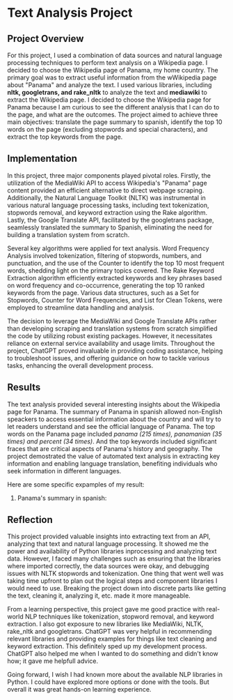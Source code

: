# Text Analysis Project

## Project Overview
For this project, I used a combination of data sources and natural language processing techniques to perform text analysis on a Wikipedia page. I decided to choose the Wikipedia page of Panama, my home country. The primary goal was to extract useful information from the wWikipedia page about "Panama" and analyze the text. I used various libraries, including **nltk, googletrans, and rake_nltk** to analyze the text and **mediawiki** to extract the Wikipedia page. I decided to choose the Wikipedia page for Panama because I am curious to see the different analysis that I can do to the page, and what are the outcomes. The project aimed to achieve three main objectives: translate the page summary to spanish, identify the top 10 words on the page (excluding stopwords and special characters), and extract the top keywords from the page.

## Implementation
In this project, three major components played pivotal roles. Firstly, the utilization of the MediaWiki API to access Wikipedia's "Panama" page content provided an efficient alternative to direct webpage scraping. Additionally, the Natural Language Toolkit (NLTK) was instrumental in various natural language processing tasks, including text tokenization, stopwords removal, and keyword extraction using the Rake algorithm. Lastly, the Google Translate API, facilitated by the googletrans package, seamlessly translated the summary to Spanish, eliminating the need for building a translation system from scratch.

Several key algorithms were applied for text analysis. Word Frequency Analysis involved tokenization, filtering of stopwords, numbers, and punctuation, and the use of the Counter to identify the top 10 most frequent words, shedding light on the primary topics covered. The Rake Keyword Extraction algorithm efficiently extracted keywords and key phrases based on word frequency and co-occurrence, generating the top 10 ranked keywords from the page. Various data structures, such as a Set for Stopwords, Counter for Word Frequencies, and List for Clean Tokens, were employed to streamline data handling and analysis.

The decision to leverage the MediaWiki and Google Translate APIs rather than developing scraping and translation systems from scratch simplified the code by utilizing robust existing packages. However, it necessitates reliance on external service availability and usage limits. Throughout the project, ChatGPT proved invaluable in providing coding assistance, helping to troubleshoot issues, and offering guidance on how to tackle various tasks, enhancing the overall development process.

## Results
The text analysis provided several interesting insights about the Wikipedia page for Panama. The summary of Panama in spanish allowed non-English speackers to access essential information about the country and will try to let readers understand and see the official language of Panama. The top words on the Panama page included *panama (215 times), panamanian (35 times) and percent (34 times)*. And the top keywords included significant fraces that are critical aspects of Panama's history and geography.
The project demostrated the value of automated text analysis in extracting key information and enabling language translation, benefiting individuals who seek information in different languages.

Here are some specific expamples of my result:
1. Panama's summary in spanish:
   <picture> 
     <source media="(prefers-color-scheme:dark)" srcset="file:///C:/Users/ldayan1/Desktop/spanishsummary.png">
     <source media="(prefers-color-scheme:light)" srcset="file:///C:/Users/ldayan1/Desktop/spanishsummary.png">
</picture>


## Reflection
This project provided valuable insights into extracting text from an API, analyzing that text and natural language processing. It showed me the power and availability of Python libraries inprocessing and analyzing text data. However, I faced many challenges such as ensuring that the libraries where imported correctly, the data sources were okay, and debugging issues with NLTK stopwords and tokenization. One thing that went well was taking time upfront to plan out the logical steps and component libraries I would need to use. Breaking the project down into discrete parts like getting the text, cleaning it, analyzing it, etc. made it more manageable.

From a learning perspective, this project gave me good practice with real-world NLP techniques like tokenization, stopword removal, and keyword extraction. I also got exposure to new libraries like MediaWiki, NLTK, rake_nltk and googletrans. ChatGPT was very helpful in recommending relevant libraries and providing examples for things like text cleaning and keyword extraction. This definitely sped up my development process. ChatGPT also helped me when I wanted to do something and didn't know how; it gave me helpfull advice. 

Going forward, I wish I had known more about the available NLP libraries in Python. I could have explored more options or done with the tools. But overall it was great hands-on learning experience.


